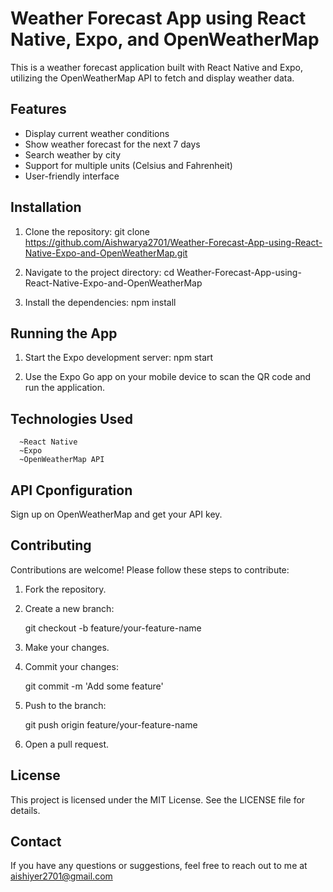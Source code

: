 # Weather Forecast App using React Native, Expo, and OpenWeatherMap

This is a weather forecast application built with React Native and Expo, utilizing the OpenWeatherMap API to fetch and display weather data.

## Features

- Display current weather conditions
- Show weather forecast for the next 7 days
- Search weather by city
- Support for multiple units (Celsius and Fahrenheit)
- User-friendly interface

## Installation

1. Clone the repository:
     git clone https://github.com/Aishwarya2701/Weather-Forecast-App-using-React-Native-Expo-and-OpenWeatherMap.git
   
2. Navigate to the project directory:
   cd Weather-Forecast-App-using-React-Native-Expo-and-OpenWeatherMap

3. Install the dependencies:
   npm install

## Running the App

1. Start the Expo development server:
   npm start

2. Use the Expo Go app on your mobile device to scan the QR code and run the application.

## Technologies Used
      ~React Native
      ~Expo
      ~OpenWeatherMap API

## API Cponfiguration

Sign up on OpenWeatherMap and get your API key.

## Contributing

Contributions are welcome! Please follow these steps to contribute:

1. Fork the repository.
2. Create a new branch:

    git checkout -b feature/your-feature-name

3. Make your changes.
4. Commit your changes:

    git commit -m 'Add some feature'

5. Push to the branch:

   git push origin feature/your-feature-name

6. Open a pull request.

## License

This project is licensed under the MIT License. See the LICENSE file for details.

## Contact

If you have any questions or suggestions, feel free to reach out to me at aishiyer2701@gmail.com
